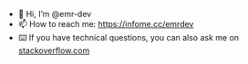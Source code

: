 - 👋 Hi, I’m @emr-dev
- 📫 How to reach me: https://infome.cc/emrdev
- ⌨️ If you have technical questions, you can also ask me on [stackoverflow.com](https://stackoverflow.com/users/12296332/harvey-dent)
 
